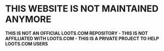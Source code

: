 # THIS WEBSITE IS NOT MAINTAINED ANYMORE
**THIS IS NOT AN OFFICIAL LOOTS.COM REPOSITORY - THIS IS NOT AFFILLIATED WITH LOOTS.COM - THIS IS A PRIVATE PROJECT TO HELP LOOTS.COM USERS**
